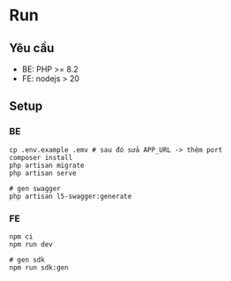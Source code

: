 # Run
## Yêu cầu
- BE: PHP >= 8.2
- FE: nodejs > 20

## Setup
### BE
```
cp .env.example .emv # sau đó sửa APP_URL -> thêm port
composer install
php artisan migrate
php artisan serve
```
```
# gen swagger
php artisan l5-swagger:generate
```

### FE
```
npm ci
npm run dev
```

```
# gen sdk
npm run sdk:gen
```
